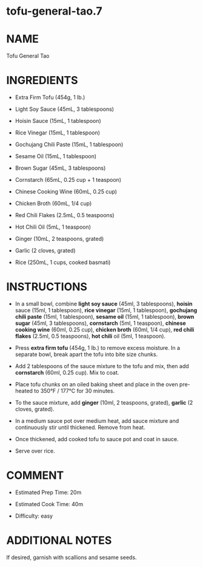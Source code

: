 # tofu-general-tao.7

# NAME

Tofu General Tao

# INGREDIENTS

  - Extra Firm Tofu (454g, 1 lb.)

  - Light Soy Sauce (45mL, 3 tablespoons)

  - Hoisin Sauce (15mL, 1 tablespoon)

  - Rice Vinegar (15mL, 1 tablespoon)

  - Gochujang Chili Paste (15mL, 1 tablespoon)

  - Sesame Oil (15mL, 1 tablespoon)

  - Brown Sugar (45mL, 3 tablespoons)

  - Cornstarch (65mL, 0.25 cup + 1 teaspoon)

  - Chinese Cooking Wine (60mL, 0.25 cup)

  - Chicken Broth (60mL, 1/4 cup)

  - Red Chili Flakes (2.5mL, 0.5 teaspoons)

  - Hot Chili Oil (5mL, 1 teaspoon)

  - Ginger (10mL, 2 teaspoons, grated)

  - Garlic (2 cloves, grated)

  - Rice (250mL, 1 cups, cooked basmati)

# INSTRUCTIONS

  - In a small bowl, combine **light soy sauce** (45ml, 3 tablespoons),
    **hoisin** sauce (15ml, 1 tablespoon), **rice vinegar** (15ml, 1
    tablespoon), **gochujang chili paste** (15ml, 1 tablespoon),
    **sesame oil** (15ml, 1 tablespoon), **brown sugar** (45ml, 3
    tablespoons), **cornstarch** (5ml, 1 teaspoon), **chinese cooking
    wine** (60ml, 0.25 cup), **chicken broth** (60ml, 1/4 cup), **red
    chili flakes** (2.5ml, 0.5 teaspoons), **hot chili** oil (5ml, 1
    teaspoon).

  - Press **extra firm tofu** (454g, 1 lb.) to remove excess moisture.
    In a separate bowl, break apart the tofu into bite size chunks.

  - Add 2 tablespoons of the sauce mixture to the tofu and mix, then add
    **cornstarch** (60ml, 0.25 cup). Mix to coat.

  - Place tofu chunks on an oiled baking sheet and place in the oven
    pre-heated to 350°F / 177°C for 30 minutes.

  - To the sauce mixture, add **ginger** (10ml, 2 teaspoons, grated),
    **garlic** (2 cloves, grated).

  - In a medium sauce pot over medium heat, add sauce mixture and
    continuously stir until thickened. Remove from heat.

  - Once thickened, add cooked tofu to sauce pot and coat in sauce.

  - Serve over rice.

# COMMENT

  - Estimated Prep Time: 20m

  - Estimated Cook Time: 40m

  - Difficulty: easy

# ADDITIONAL NOTES

If desired, garnish with scallions and sesame seeds.

